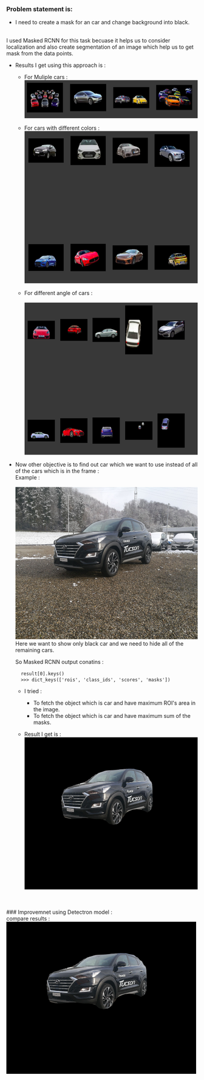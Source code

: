 ### Problem statement is: <br>
- I need to create a mask for an car and change background into black.

<br>
I used Masked RCNN for this task becuase it helps us to consider localization and also create segmentation of an image which help us to get mask from the data points.

* Results I get using this approach is : <br>
  
   * For Muliple cars :<br>
     <img src="/project%202/results_masked_rcnn/mulitple%20cars.png" alt="different angle" width=500px height=100px/>
   
   * For cars with different colors :<br>
     <img src="/project%202/results_masked_rcnn/different%20color.png" alt="different angle" width=500px height=400px/>
   
   * For different angle of cars :<br><br>
     <img src="/project%202/results_masked_rcnn/different%20angle.png" alt="different angle" width=500px height=400px/>
      
* Now other objective is to find out car which we want to use instead of all of the cars which is in the frame :<br>
  Example : <br><br>
  <img src="/project%202/results_masked_rcnn/input.jpeg" alt="input" width=500px height=400px/>
  <br>
  Here we want to show only black car and we need to hide all of the remaining cars.
  
  So Masked RCNN output conatins :
  ```
    result[0].keys()
    >>> dict_keys(['rois', 'class_ids', 'scores', 'masks'])
  ```
  
  * I tried :
    - To fetch the object which is car and have maximum ROI's area in the image.
    - To fetch the object which is car and have maximum sum of the masks.
    
  * Result I get is :<br>
    <img src="/project%202/results_masked_rcnn/highlighted%20car.jpeg" alt="input" width=500px height=400px/>
    
    
 <br>
 <br>
 ### Improvemnet using Detectron model :<br>
 compare results : <br>
 <img src="/project%202/results_masked_rcnn/highlighted%20car.jpeg" alt="input" width=500px height=400px/>
